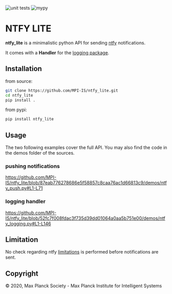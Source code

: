 ![unit tests](https://github.com/MPI-IS/ntfy_lite/actions/workflows/tests.yaml/badge.svg)
![mypy](https://github.com/MPI-IS/ntfy_lite/actions/workflows/python_mypy.yml/badge.svg)

# NTFY LITE

**ntfy_lite** is a minimalistic python API for sending [ntfy](https://ntfy.sh) notifications.

It comes with a **Handler** for the [logging package](https://docs.python.org/3/library/logging.html).


## Installation

from source:

```bash
git clone https://github.com/MPI-IS/ntfy_lite.git
cd ntfy_lite
pip install .
```

from pypi:
```bash
pip install ntfy_lite
```

## Usage

The two following examples cover the full API.
You may also find the code in the demos folder of the sources.

### pushing notifications

https://github.com/MPI-IS/ntfy_lite/blob/87eab776278686e5f58857c8caa76ac1d66813c9/demos/ntfy_push.py#L1-L71

### logging handler

https://github.com/MPI-IS/ntfy_lite/blob/52fc7f008fdac3f735d39dd01064a0aa5b751e00/demos/ntfy_logging.py#L1-L146

## Limitation

No check regarding ntfy [limitations](https://ntfy.sh/docs/publish/#limitations) is performed before notifications are sent.

## Copyright

© 2020, Max Planck Society - Max Planck Institute for Intelligent Systems

